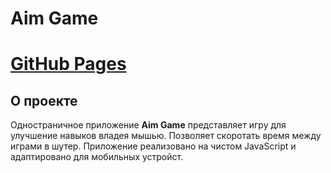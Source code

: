 # **Aim Game**

# [GitHub Pages](https://NenevAleksey.github.io/aim-game/)

## О проекте ##
Одностраничное приложение **Aim Game** представляет игру для улучшение навыков владея мышью. Позволяет скоротать время между играми в шутер. Приложение реализовано на чистом JavaScript и адаптировано для мобильных устройст.

